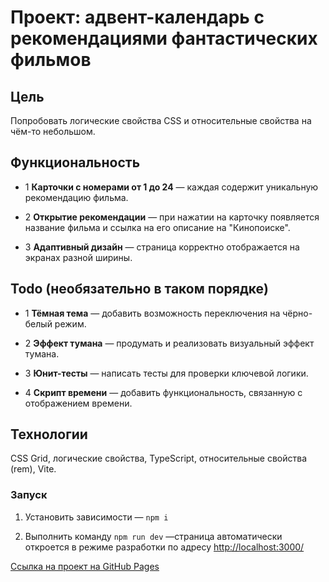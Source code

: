 # Проект: адвент-календарь с рекомендациями фантастических фильмов

## Цель

Попробовать логические свойства CSS и относительные свойства на чём-то небольшом.

## Функциональность

* 1 **Карточки с номерами от 1 до 24** — каждая содержит уникальную рекомендацию фильма.

* 2 **Открытие рекомендации** — при нажатии на карточку появляется название фильма и ссылка на его описание на "Кинопоиске".

* 3 **Адаптивный дизайн** — страница корректно отображается на экранах разной ширины.

## Todo (необязательно в таком порядке)

* 1 **Тёмная тема** — добавить возможность переключения на чёрно-белый режим.

* 2 **Эффект тумана** — продумать и реализовать визуальный эффект тумана.

* 3 **Юнит-тесты** — написать тесты для проверки ключевой логики.

* 4 **Скрипт времени** — добавить функциональность, связанную с отображением времени.

## Технологии

CSS Grid, логические свойства, TypeScript, относительные свойства (rem), Vite.

### Запуск

1. Установить зависимости — `npm i`

2. Выполнить команду `npm run dev` —страница автоматически откроется в режиме разработки по адресу [http://localhost:3000/](http://localhost:3000/)

[Ссылка на проект на GitHub Pages](https://github.com/nasty23-star/advent-calendar/deployments/github-pages)


